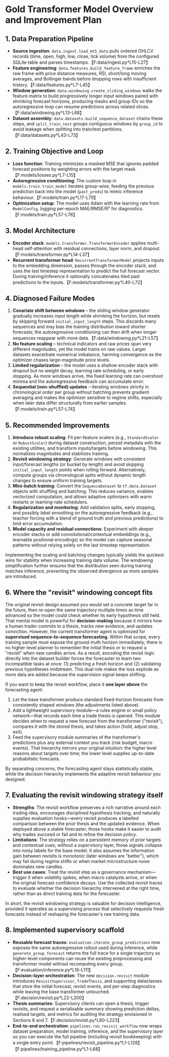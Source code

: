 # Gold Transformer Model Overview and Improvement Plan

## 1. Data Preparation Pipeline
- **Source ingestion**: `data.ingest.load_mt5_data` pulls ordered OHLCV records (time, open, high, low, close, tick volume) from the configured SQLite table and parses timestamps.【F:data/ingest.py†L15-L27】
- **Feature engineering**: `data.features.build_feature_frame` enriches the raw frame with price distance measures, RSI, short/long moving averages, and Bollinger bands before dropping rows with insufficient history.【F:data/features.py†L7-L45】
- **Window generation**: `data.windowing.create_sliding_windows` walks the feature matrix to build progressively longer input windows paired with shrinking forecast horizons, producing masks and group IDs so the autoregressive loop can resume predictions across related slices.【F:data/windowing.py†L13-L68】
- **Dataset assembly**: `data.datasets.build_sequence_dataset` chains these steps, and `split_train_test` groups contiguous windows by `group_id` to avoid leakage when splitting into train/test partitions.【F:data/datasets.py†L43-L73】

## 2. Training Objective and Loop
- **Loss function**: Training minimizes a masked MSE that ignores padded forecast positions by weighting errors with the target mask.【F:models/losses.py†L7-L15】
- **Autoregressive conditioning**: The custom loop in `models.train.train_model` iterates group-wise, feeding the previous prediction back into the model (`past_preds`) to mimic inference behaviour.【F:models/train.py†L17-L79】
- **Optimization setup**: The model uses Adam with the learning rate from `ModelConfig`, logging per-epoch MAE/RMSE/R² for diagnostics.【F:models/train.py†L57-L76】

## 3. Model Architecture
- **Encoder stack**: `models.transformer.TransformerEncoder` applies multi-head self-attention with residual connections, layer norm, and dropout.【F:models/transformer.py†L14-L37】
- **Recurrent transformer head**: `RecurrentTransformerModel` projects inputs to the embedding dimension, passes through the encoder stack, and uses the last timestep representation to predict the full forecast vector. During training/inference it optionally concatenates tiled past predictions to the inputs.【F:models/transformer.py†L40-L72】

## 4. Diagnosed Failure Modes
1. **Covariate shift between windows** – the sliding window generator gradually increases input length while shrinking the horizon, but resets by skipping forward `initial_input_length` steps. This discards many sequences and may bias the training distribution toward shorter forecasts; the autoregressive conditioning can then drift when longer sequences reappear with more data.【F:data/windowing.py†L21-L57】
2. **No feature scaling** – technical indicators and raw prices span very different magnitudes, yet the model trains on raw values. Larger datasets exacerbate numerical imbalance, harming convergence as the optimizer chases large-magnitude price levels.
3. **Limited regularization** – the model uses a shallow encoder stack with dropout but no weight decay, learning rate scheduling, or early stopping. As more windows arrive, the fixed learning rate can overshoot minima and the autoregressive feedback can accumulate error.
4. **Sequential (non-shuffled) updates** – iterating windows strictly in chronological order per group without batching prevents gradient averaging and makes the optimizer sensitive to regime shifts, especially when later data differ structurally from earlier samples.【F:models/train.py†L57-L74】

## 5. Recommended Improvements
1. **Introduce robust scaling**: Fit per-feature scalers (e.g., `StandardScaler` or `RobustScaler`) during dataset construction, persist metadata with the existing utilities, and transform inputs/targets before windowing. This normalizes magnitudes and stabilizes training.
2. **Revisit windowing strategy**: Generate windows with consistent input/forecast lengths (or bucket by length) and avoid skipping `initial_input_length` points when rolling forward. Alternatively, compute groups via chronological splits without dynamic length changes to ensure uniform training targets.
3. **Mini-batch training**: Convert the `SequenceDataset` to `tf.data.Dataset` objects with shuffling and batching. This reduces variance, enables vectorized computation, and allows adaptive optimizers with warm restarts or learning-rate schedulers.
4. **Regularization and monitoring**: Add validation splits, early stopping, and possibly label smoothing on the autoregressive feedback (e.g., teacher forcing with a blend of ground truth and previous predictions) to limit error accumulation.
5. **Model capacity and residual connections**: Experiment with deeper encoder stacks or add convolutional/contextual embeddings (e.g., learnable positional encodings) so the model can capture seasonal patterns without relying solely on the last timestep representation.

Implementing the scaling and batching changes typically yields the quickest wins for stability when increasing training data volume. The windowing simplification further ensures that the distribution seen during training matches inference, preventing the observed divergence as more samples are introduced.

## 6. Where the "revisit" windowing concept fits

The original revisit design assumed you would set a concrete target far in the future, then re-open the same trajectory multiple times as time advanced so the model could check whether its early hypothesis still held. That mental model is powerful for **decision-making** because it mirrors how a human trader commits to a thesis, tracks new evidence, and updates conviction. However, the current transformer agent is optimized for **supervised sequence-to-sequence forecasting**. Within that scope, every training sample must expose the ground-truth horizon immediately; there is no higher-level planner to remember the initial thesis or to request a "revisit" when new candles arrive. As a result, encoding the revisit logic directly into the dataset builder forces the forecaster to learn two incompatible tasks at once: (1) predicting a fresh horizon and (2) validating previous hypotheses midstream. This dual role makes the loss explode as more data are added because the supervision signal keeps shifting.

If you want to keep the revisit workflow, place it **one layer above** the forecasting agent:

1. Let the base transformer produce standard fixed-horizon forecasts from consistently shaped windows (the adjustments listed above).
2. Add a lightweight supervisory module—a rules engine or small policy network—that records each time a trade thesis is opened. This module decides when to request a new forecast from the transformer ("revisit"), compares it with the stored thesis, and takes action (hold, adjust stop, exit).
3. Feed the supervisory module summaries of the transformer's predictions plus any external context you track (risk budget, macro events). That hierarchy mirrors your original intuition: the higher level reasons about targets over time; the lower level supplies up-to-date probabilistic forecasts.

By separating concerns, the forecasting agent stays statistically stable, while the decision hierarchy implements the adaptive revisit behaviour you designed.

## 7. Evaluating the revisit windowing strategy itself

- **Strengths**: The revisit workflow preserves a rich narrative around each trading idea, encourages disciplined hypothesis tracking, and naturally supplies evaluation hooks—every revisit produces a labelled comparison between the prior thesis and the updated evidence. When deployed above a stable forecaster, those hooks make it easier to audit why trades succeed or fail and to refine the decision policy.
- **Limitations**: The strategy relies on a persistent memory of prior targets and contextual cues; without a supervisory layer, those signals collapse into noisy labels for the base model. It also assumes the information gain between revisits is monotonic (later windows are "better"), which may fail during regime shifts or when market microstructure noise dominates new candles.
- **Best use cases**: Treat the revisit step as a governance mechanism—trigger it when volatility spikes, when macro catalysts arrive, or when the original forecast confidence decays. Use the collected revisit traces to evaluate whether the decision hierarchy intervened at the right time, rather than as direct training data for the forecaster.

In short, the revisit windowing strategy is valuable for decision intelligence, provided it operates as a supervising process that selectively requests fresh forecasts instead of reshaping the forecaster's raw training data.

## 8. Implemented supervisory scaffold

- **Reusable forecast traces**: `evaluation.iterate_group_predictions` now exposes the same autoregressive rollout used during inference, while `generate_group_forecast` returns the full trace for a single trajectory so higher-level components can reuse the existing preprocessing and transformer model without recomputing every group.【F:evaluation/inference.py†L16-L111】
- **Decision-layer orchestration**: The new `decision.revisit` module introduces `RevisitSupervisor`, `TradeThesis`, and supporting dataclasses that store the initial forecast, revisit events, and per-step diagnostics while leaving the base transformer untouched.【F:decision/revisit.py†L22-L200】
- **Thesis summaries**: Supervisory clients can open a thesis, trigger revisits, and request a serialisable summary showing prediction deltas, realised targets, and metrics for auditing the strategy envisioned in Sections 6 and 7.【F:decision/revisit.py†L60-L223】
- **End-to-end orchestration**: `pipelines.run_revisit_workflow` now wraps dataset preparation, model training, inference, and the supervisory layer so you can execute the full pipeline (including revisit bookkeeping) with a single entry point.【F:pipelines/revisit_pipeline.py†L1-L128】【F:pipelines/training_pipeline.py†L1-L68】
